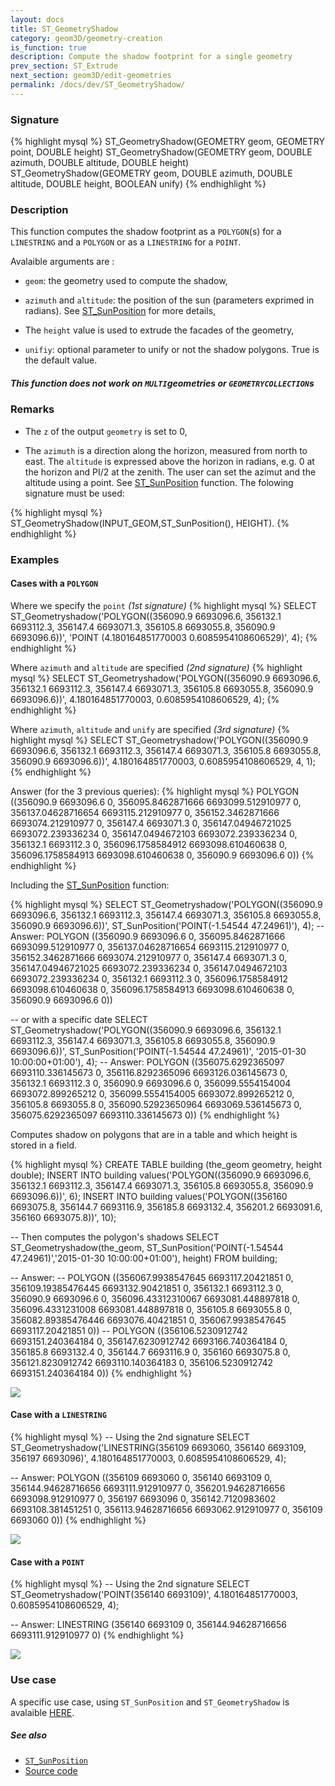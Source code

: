 ```yaml
---
layout: docs
title: ST_GeometryShadow
category: geom3D/geometry-creation
is_function: true
description: Compute the shadow footprint for a single geometry
prev_section: ST_Extrude
next_section: geom3D/edit-geometries
permalink: /docs/dev/ST_GeometryShadow/
---
```


### Signature

{% highlight mysql %}
ST_GeometryShadow(GEOMETRY geom, GEOMETRY point, DOUBLE height)
ST_GeometryShadow(GEOMETRY geom, DOUBLE azimuth, DOUBLE altitude,
                                 DOUBLE height)
ST_GeometryShadow(GEOMETRY geom, DOUBLE azimuth, DOUBLE altitude,
                                 DOUBLE height, BOOLEAN unify)
{% endhighlight %}

### Description

This function computes the shadow footprint as a `POLYGON`(s) for a `LINESTRING` and a `POLYGON` or as a `LINESTRING` for a `POINT`.

Avalaible arguments are :
 
* `geom`: the geometry used to compute the shadow,

* `azimuth` and `altitude`: the position of the sun (parameters exprimed in radians). See [ST_SunPosition](../ST_SunPosition) for more details,

* The `height` value is used to extrude the facades of the geometry,

* `unifiy`: optional parameter to unify or not the shadow polygons. True is the default value.

<div class="note warning">
    <h5>This function does not work on <code>MULTI</code>geometries or <code>GEOMETRYCOLLECTION</code>s</h5>
</div>

### Remarks
* The `z` of the output `geometry` is set to 0,

* The `azimuth` is a direction along the horizon, measured from north to east. The `altitude` is expressed above the horizon in radians, e.g. 0 at the horizon and PI/2 at the zenith. The user can set the azimut and the altitude using a point. See [ST_SunPosition](../ST_SunPosition) function. The folowing signature must be used:

{% highlight mysql %}
ST_GeometryShadow(INPUT_GEOM,ST_SunPosition(), HEIGHT).
{% endhighlight %}


### Examples

#### Cases with a `POLYGON`

Where we specify the `point` *(1st signature)*
{% highlight mysql %}
SELECT ST_Geometryshadow('POLYGON((356090.9 6693096.6, 356132.1 6693112.3, 356147.4 6693071.3, 356105.8 6693055.8, 356090.9 6693096.6))', 
                         'POINT (4.180164851770003 0.6085954108606529)', 4);
{% endhighlight %}

Where `azimuth` and `altitude` are specified *(2nd signature)*
{% highlight mysql %}
SELECT ST_Geometryshadow('POLYGON((356090.9 6693096.6, 356132.1 6693112.3, 356147.4 6693071.3, 356105.8 6693055.8, 356090.9 6693096.6))', 
                         4.180164851770003, 0.6085954108606529, 4);
{% endhighlight %}

Where `azimuth`, `altitude` and `unify` are specified *(3rd signature)*
{% highlight mysql %}
SELECT ST_Geometryshadow('POLYGON((356090.9 6693096.6, 356132.1 6693112.3, 356147.4 6693071.3, 356105.8 6693055.8, 356090.9 6693096.6))', 
                         4.180164851770003, 0.6085954108606529, 4, 1);
{% endhighlight %}

Answer (for the 3 previous queries): 
{% highlight mysql %}
POLYGON ((356090.9 6693096.6 0, 356095.8462871666 6693099.512910977 0, 356137.04628716654 6693115.212910977 0, 356152.3462871666 6693074.212910977 0, 356147.4 6693071.3 0, 356147.04946721025 6693072.239336234 0, 356147.0494672103 6693072.239336234 0, 356132.1 6693112.3 0, 356096.1758584912 6693098.610460638 0, 356096.1758584913 6693098.610460638 0, 356090.9 6693096.6 0)) 
{% endhighlight %}

Including the [ST_SunPosition](../ST_SunPosition) function:

{% highlight mysql %}
SELECT ST_Geometryshadow('POLYGON((356090.9 6693096.6, 356132.1 6693112.3, 356147.4 6693071.3, 356105.8 6693055.8, 356090.9 6693096.6))', 
                          ST_SunPosition('POINT(-1.54544 47.24961)'), 4);
-- Answer: POLYGON ((356090.9 6693096.6 0, 356095.8462871666 6693099.512910977 0, 356137.04628716654 6693115.212910977 0, 356152.3462871666 6693074.212910977 0, 356147.4 6693071.3 0, 356147.04946721025 6693072.239336234 0, 356147.0494672103 6693072.239336234 0, 356132.1 6693112.3 0, 356096.1758584912 6693098.610460638 0, 356096.1758584913 6693098.610460638 0, 356090.9 6693096.6 0)) 

-- or with a specific date
SELECT ST_Geometryshadow('POLYGON((356090.9 6693096.6, 356132.1 6693112.3, 356147.4 6693071.3, 356105.8 6693055.8, 356090.9 6693096.6))', 
                          ST_SunPosition('POINT(-1.54544 47.24961)',
                                         '2015-01-30 10:00:00+01:00'), 4);
-- Answer: POLYGON ((356075.6292365097 6693110.336145673 0, 356116.8292365096 6693126.036145673 0, 356132.1 6693112.3 0, 356090.9 6693096.6 0, 356099.5554154004 6693072.899265212 0, 356099.5554154005 6693072.899265212 0, 356105.8 6693055.8 0, 356090.52923650964 6693069.536145673 0, 356075.6292365097 6693110.336145673 0))
{% endhighlight %}


Computes shadow on polygons that are in a table and which height is stored in a field.

{% highlight mysql %}
CREATE TABLE building (the_geom geometry, height double);
INSERT INTO building values('POLYGON((356090.9 6693096.6, 356132.1 6693112.3, 356147.4 6693071.3, 356105.8 6693055.8, 356090.9 6693096.6))', 6);
INSERT INTO building values('POLYGON((356160 6693075.8, 356144.7 6693116.9, 356185.8 6693132.4, 356201.2 6693091.6, 356160 6693075.8))', 10);

-- Then computes the polygon's shadows
SELECT ST_Geometryshadow(the_geom, ST_SunPosition('POINT(-1.54544 47.24961)','2015-01-30 10:00:00+01:00'), height) FROM building;

-- Answer: 
-- POLYGON ((356067.9938547645 6693117.20421851 0, 356109.19385476445 6693132.90421851 0, 356132.1 6693112.3 0, 356090.9 6693096.6 0, 356096.43312310067 6693081.448897818 0, 356096.4331231008 6693081.448897818 0, 356105.8 6693055.8 0, 356082.89385476446 6693076.40421851 0, 356067.9938547645 6693117.20421851 0)) 
-- POLYGON ((356106.5230912742 6693151.240364184 0, 356147.6230912742 6693166.740364184 0, 356185.8 6693132.4 0, 356144.7 6693116.9 0, 356160 6693075.8 0, 356121.8230912742 6693110.140364183 0, 356106.5230912742 6693151.240364184 0)) 
{% endhighlight %}

<img class="displayed" src="../ST_GeometryShadow_case1.png"/>

#### Case with a `LINESTRING`

{% highlight mysql %}
-- Using the 2nd signature
SELECT ST_Geometryshadow('LINESTRING(356109 6693060, 356140 6693109, 356197 6693096)', 
                          4.180164851770003, 0.6085954108606529, 4);

-- Answer: POLYGON ((356109 6693060 0, 356140 6693109 0, 356144.94628716656 6693111.912910977 0, 356201.94628716656 6693098.912910977 0, 356197 6693096 0, 356142.7120983602 6693108.381451251 0, 356113.94628716656 6693062.912910977 0, 356109 6693060 0))
{% endhighlight %}

<img class="displayed" src="../ST_GeometryShadow_case2.png"/>


#### Case with a `POINT`

{% highlight mysql %}
-- Using the 2nd signature
SELECT ST_Geometryshadow('POINT(356140 6693109)', 
                          4.180164851770003, 0.6085954108606529, 4);

-- Answer: LINESTRING (356140 6693109 0, 356144.94628716656 6693111.912910977 0) 
{% endhighlight %}

<img class="displayed" src="../ST_GeometryShadow_case3.png"/>

### Use case
A specific use case, using `ST_SunPosition` and `ST_GeometryShadow` is avalaible [HERE](https://github.com/irstv/H2GIS/wiki/3.3-Compute-building's-shadow).

##### See also

* [`ST_SunPosition`](../ST_SunPosition)
* <a href="https://github.com/irstv/H2GIS/blob/master/h2spatial-ext/src/main/java/org/h2gis/h2spatialext/function/spatial/earth/ST_GeometryShadow.java" target="_blank">Source code</a>
